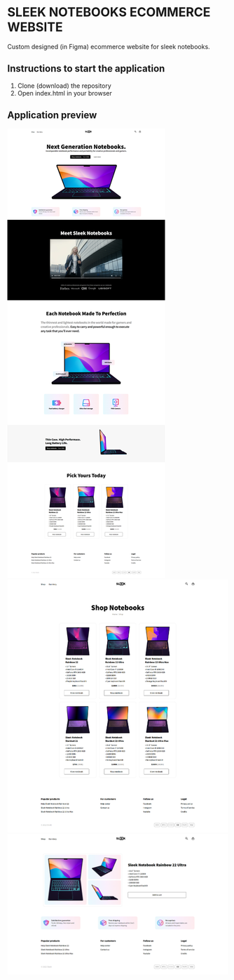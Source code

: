 # SLEEK NOTEBOOKS ECOMMERCE WEBSITE
Custom designed (in Figma) ecommerce website for sleek notebooks.

## Instructions to start the application
1. Clone (download) the repository
2. Open index.html in your browser

## Application preview
![Home](showcase/page-home.png)
![Shop](showcase/page-shop.png)
![Product](showcase/page-product.png)
